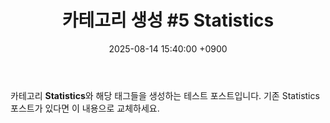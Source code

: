 ﻿---
title: "카테고리 생성 #5 Statistics"
date: 2025-08-14 15:40:00 +0900
categories: [Statistics]
tags: [Mathematical-Statistics, Regression-Analysis, Multivariate-Analysis, Time-Series, Categorical-Data]
---
카테고리 **Statistics**와 해당 태그들을 생성하는 테스트 포스트입니다.
기존 Statistics 포스트가 있다면 이 내용으로 교체하세요.
